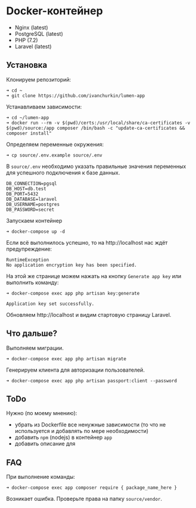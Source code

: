 # Docker-контейнер

* Nginx (latest)
* PostgreSQL (latest)
* PHP (7.2)
* Laravel (latest)

## Установка

Клонируем репозиторий:
```
➜ cd ~
➜ git clone https://github.com/ivanchurkin/lumen-app
```

Устанавливаем зависимости:
```
➜ cd ~/lumen-app
➜ docker run --rm -v $(pwd)/certs:/usr/local/share/ca-certificates -v $(pwd)/source:/app composer /bin/bash -c "update-ca-certificates && composer install"
```

Определяем переменные окружения:
```
➜ cp source/.env.example source/.env
```

В `source/.env` необходимо указать правильные значения переменных для успешного подключения к базе данных.

```
DB_CONNECTION=pgsql
DB_HOST=db.test
DB_PORT=5432
DB_DATABASE=laravel
DB_USERNAME=postgres
DB_PASSWORD=secret
```

Запускаем контейнер
```
➜ docker-compose up -d
```

Если всё выполнилось успешно, то на http://localhost нас ждёт предупреждение:

```
RuntimeException
No application encryption key has been specified.
```

На этой же странице можем нажать на кнопку `Generate app key` или выполнить команду:

```
➜ docker-compose exec app php artisan key:generate

Application key set successfully.
```

Обновляем http://localhost и видим стартовую страницу Laravel.

## Что дальше?

Выполняем миграции.

```
➜ docker-compose exec app php artisan migrate
```

Генерируем клиента для авторизации пользователей.

```
➜ docker-compose exec app php artisan passport:client --password
```

## ToDo

Нужно (по моему мнению):

- убрать из Dockerfile все ненужные зависимости (то что не используется и добавлять по мере необходимости)
- добавить `npm` (nodejs) в контейнер `app`
- добавить описание для

## FAQ

При выполнение команды:

```
➜ docker-compose exec app composer require { package_name_here }
```

Возникает ошибка. Проверьте права на папку `source/vendor`.
